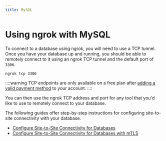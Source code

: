 ```yaml
---
title: MySQL
---
```


# Using ngrok with MySQL

To connect to a database using ngrok, you will need to use a TCP tunnel. Once you have your database up and running, you should be able to remotely connect to it using an ngrok TCP tunnel and the default port of `3306`.

```bash
ngrok tcp 3306
```

::::warning
TCP endpoints are only available on a free plan after [adding a valid payment method](https://dashboard.ngrok.com/settings#id-verification) to your account.
::::

You can then use the ngrok TCP address and port for any tool that you'd like to use to remotely connect to your database.

The following guides offer step-by-step instructions for configuring site-to-site connectivity with your database.

- [Configure Site-to-Site Connectivity for Databases](/guides/site-to-site-dbs)
- [Configure Site-to-Site Connectivity for Databases with mTLS](/guides/site-to-site-dbs-mtls)

